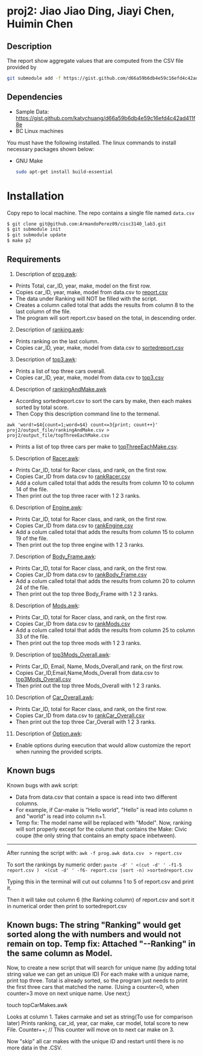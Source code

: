 # proj2: Jiao Jiao Ding, Jiayi Chen, Huimin Chen
## Description
The report show aggregate values that are computed from the CSV file provided by
```sh
git submodule add -f https://gist.github.com/d66a59b6db4e59c16efd4c42ad411f8e.git data
```
## Dependencies 

* Sample Data: https://gist.github.com/katychuang/d66a59b6db4e59c16efd4c42ad411f8e
* BC Linux machines

You must have the following installed. The linux commands to install necessary packages shown below: 

* GNU Make
  ```sh
  sudo apt-get install build-essential
  ```
  
# Installation
Copy repo to local machine. The repo contains a single file named `data.csv`

```sh
$ git clone git@github.com:ArmandoPerez09/cisc3140_lab3.git
$ git submodule init
$ git submodule update
$ make p2
```

## Requirements
1. Description of [prog.awk](awk_script/prog.awk):
- Prints Total, car_ID, year, make, model on the first row.
- Copies car_ID, year, make, model from data.csv to [report.csv](output_file/report.csv)
- The data under Ranking will NOT be filled with the script.
- Creates a column called total that adds the results from column 8 to the last column of the file.
- The program will sort report.csv based on the total, in descending order.

2. Description of [ranking.awk](awk_script/ranking.awk):
- Prints ranking on the last column.
- Copies car_ID, year, make, model from data.csv to [sortedreport.csv](output_file/sortedreport.csv)

3. Description of [top3.awk](awk_script/top3.awk):
- Prints a list of top three cars overall.
- Copies car_ID, year, make, model from data.csv to [top3.csv](output_file/top3.csv)

4. Description of [rankingAndMake.awk](awk_script/rankingAndMake.awk)
- According sortedreport.csv to sort the cars by make, then each makes sorted by total score.
- Then Copy this description command line to the termenal. 
```
awk 'word!=$4{count=1;word=$4} count<=3{print; count++}' proj2/output_file/rankingAndMake.csv > proj2/output_file/topThreeEachMake.csv
```
- Prints a list of top three cars per make to [topThreeEachMake.csv](output_file/topThreeEachMake.csv).

5. Description of [Racer.awk](awk_script/Racer.awk):
- Prints Car_ID, total for Racer class, and rank, on the first row. 
- Copies Car_ID from data.csv to [rankRacer.csv](output_file/rankRacer.csv)
- Add a colum called total that adds the results from column 10 to column 14 of the file.
- Then print out the top three racer with 1 2 3 ranks.

6. Description of [Engine.awk](awk_script/Engine.awk):
- Prints Car_ID, total for Racer class, and rank, on the first row.
- Copies Car_ID from data.csv to [rankEngine.csv](output_file/rankEngine.csv)
- Add a colum called total that adds the results from column 15 to column 19 of the file.
- Then print out the top three engine with 1 2 3 ranks. 

7. Description of [Body_Frame.awk](awk_script/Body_Frame.awk):
- Prints Car_ID, total for Racer class, and rank, on the first row.
- Copies Car_ID from data.csv to [rankBody_Frame.csv](output_file/rankBody_Frame.csv)
- Add a colum called total that adds the results from column 20 to column 24 of the file.
- Then print out the top three Body_Frame with 1 2 3 ranks.

8. Description of [Mods.awk](awk_script/Mods.awk):
- Prints Car_ID, total for Racer class, and rank, on the first row.
- Copies Car_ID from data.csv to [rankMods.csv](output_file/rankMods.csv)
- Add a colum called total that adds the results from column 25 to column 33 of the file.
- Then print out the top three mods with 1 2 3 ranks.

9. Description of [top3Mods_Overall.awk](awk_script/top3Mods_Overall.awk):
- Prints Car_ID, Email, Name, Mods_Overall,and rank, on the first row.
- Copies Car_ID,Email,Name,Mods_Overall from data.csv to [top3Mods_Overall.csv](output_file/top3Mods_Overall.csv)
- Then print out the top three Mods_Overall with 1 2 3 ranks.

10. Description of [Car_Overall.awk](awk_script/Car_Overall.awk):
- Prints Car_ID, total for Racer class, and rank, on the first row.
- Copies Car_ID from data.csv to [rankCar_Overall.csv](output_file/rankCar_Overall.csv)
- Then print out the top three Car_Overall with 1 2 3 ranks.

11. Description of [Option.awk](Option.awk):
- Enable options during execution that would allow customize the report when running the provided scripts.

## Known bugs
Known bugs with awk script:
- Data from data.csv that contain a space is read into two different columns.
- For example, if Car-make is "Hello world", "Hello" is read into column n and "world" is read into column n+1.
- Temp fix: The model name will be replaced with "Model". Now, ranking will sort properly except for the column that contains the Make: Civic coupe (the only string that contains an empty space inbetween).

-----------------------------------
After running the script with: 
`awk -f prog.awk data.csv  > report.csv`

To sort the rankings by numeric order:
`paste -d' ' <(cut -d' ' -f1-5 report.csv )  <(cut -d' ' -f6- report.csv |sort -n) >sortedreport.csv`

Typing this in the terminal will cut out columns 1 to 5 of report.csv and print it.

Then it will take out column 6 (the Ranking column) of report.csv and sort it in numerical order then
print to sortedreport.csv


Known bugs: The string "Ranking" would get sorted along the with numbers and would not remain on top.
Temp fix: Attached "--Ranking" in the same column as Model.
-----------------------

Now, to create a new script that will search for unique name (by adding total string value we can get an unique ID)
For each make with a unique name, print top three. Total is already sorted, so the program just needs to
print the first three cars that matched the name. (Using a counter=0, when counter=3 move on next unique name. Use next;)

 touch topCarMakes.awk

Looks at column 1. Takes carmake and set as string(To use for comparison later)
Prints ranking, car_id, year, car make, car model, total score to new File.
Counter++; // This counter will move on to next car make on 3.

Now "skip" all car makes with the unique ID and restart until there is no more data in the .CSV.


